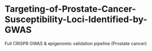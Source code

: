 # Targeting-of-Prostate-Cancer-Susceptibility-Loci-Identified-by-GWAS
Full CRISPR GWAS &amp; epigenomic validation pipeline (Prostate cancer)
